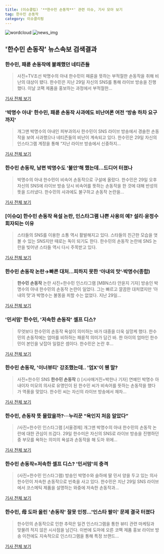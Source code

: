 ```yaml
---
title: (이슈클립) '**한수민 손동작**' 관련 이슈, 기사 모아 보기
tag: 한수민 손동작
category: 이슈클리핑
---
```

![wordcloud](https://s3.ap-northeast-2.amazonaws.com/lyrics101-wordcloud/2018-08-30-1535599166.png)
![news_img](https://user-images.githubusercontent.com/42597476/44507050-1206f400-a6e4-11e8-8d98-7ffbfebb353f.png)
## **'**한수민 손동작**'** 뉴스속보 검색결과
### 한수민, 패륜 손동작에 불쾌했던 네티즌들

>사진=TV조선 박명수의 아내 한수민이 패륜을 뜻하는 부적절한 손동작을 취해 비난의 대상이 됐다. 한수민은 지난 29일 자신의 SNS를 통해 라이브 방송을 진행했다.  이날 코팩 제품을 홍보하는 과정에서 부적절한...

<a href="http://www.gukjenews.com/news/articleView.html?idxno=983036" target="_blank">기사 전체 보기</a>

### '박명수 아내' 한수민, 패륜 손동작 사과에도 비난여론 여전 '방송 하차 요구까지'

>개그맨 박명수의 아내인 피부과의사 한수민이 SNS 라이브 방송에서 경솔한 손동작을 보여 사과했으나 네티즌들의 비난이 계속되고 있다. 한수민은 29일 자신의 인스타그램 계정을 통해 “지난 라이브 방송에서 신중하지...

<a href="http://news.mtn.co.kr/newscenter/news_viewer.mtn?gidx=2018083011240869146" target="_blank">기사 전체 보기</a>

### **한수민 손동작**, 남편 박명수도 ‘불안’해 했는데...드디어 터졌나

>박명수의 아내 한수민이 비속어 손동작으로 구설에 올랐다. 한수민은 29일 오후 자신의 SNS에 라이브 방송 당시 비속어를 뜻하는 손동작을 한 것에 대해 반성의 뜻을 드러냈다. 한수민의 사과에도 불구하고 손동작 논란을...

<a href="http://www.ecomedia.co.kr/news/newsview.php?ncode=1065580806433517" target="_blank">기사 전체 보기</a>

### [이슈Q] **한수민 손동작** 욕설 논란, 인스타그램 나쁜 사용의 예? 설리·윤정수 회자되는 이유

>스타들의 SNS를 이용한 소통 역시 활발해지고 있다.  스타들의 친근한 모습을 엿볼 수 있는 SNS지만 때로는 독이 되기도 한다. 한수민의 손동작 논란에 SNS 논란을 빚어낸 스타들 역시 다시 주목받고 있다.

<a href="http://www.sportsq.co.kr/news/articleView.html?idxno=300708" target="_blank">기사 전체 보기</a>

### **한수민 손동작** 논란→빠른 대처…피하지 못한 ‘아내의 맛’·박명수(종합)

>**한수민 손동작** 논란 사진=한수민 인스타그램 [MBN스타 안윤지 기자] 방송인 박명수의 아내 한수민의 손동작 논란이 일었다. 그는 빠르고 깔끔한 대처였지만 ‘아내의 맛’과 박명수는 불똥을 피할 수는 없었다. 지난 29일...

<a href="http://star.mbn.co.kr/view.php?year=2018&no=544778&refer=portal" target="_blank">기사 전체 보기</a>

### '민서맘' 한수민, '저속한 손동작' 셀프 디스?

>무엇보다 한수민의 손동작 욕설이 의미하는 바가 대중을 더욱 실망케 했다. 한수민의 손동작에는 엄마를 비하하는 패륜적 의미가 담긴 바. 한 아이의 엄마인 한수민이 본인을 낮잡아 일컬은 셈이다. 한수민은 논란 후...

<a href="http://biz.heraldcorp.com/culture/view.php?ud=201808301133091958351_1" target="_blank">기사 전체 보기</a>

### **한수민 손동작**, '이너뷰티' 강조했는데.. '엄X'이 웬 말?

>사진=한수민 SNS **한수민 손동작** () [시사매거진=박한나 기자] 연예인 박명수 아내이자 미모의 의사로 유명인이 된 한수민 씨가 비속어를 뜻하는 손동작을 했다가 역풍을 맞았다. 한수민 씨는 자신의 라이브 방송에서 재차...

<a href="http://www.sisamagazine.co.kr/news/articleView.html?idxno=142053" target="_blank">기사 전체 보기</a>

### 한수민, 손동작 뜻 몰랐을까?···누리꾼 “욕인지 처음 알았다”

>/사진=한수민 인스타그램 [서울경제] 개그맨 박명수의 아내 한수민의 손동작 논란에 대한 관심이 뜨겁다. 29일 한수미은 자신의 SNS로 라이브 방송을 진행하던 중 부모를 욕하는 의미의 욕설과 손동작을 해 도마 위에...

<a href="http://www.sedaily.com/NewsView/1S3K7VK1GA" target="_blank">기사 전체 보기</a>

### **한수민 손동작**=저속한 셀프 디스? '민서맘'의 충격

>(사진=한수민 인스타그램) 방송인 박명수와 슬하에 딸 민서 양을 두고 있는 의사 한수민이 저속한 손동작으로 빈축을 사고 있다. 한수민은 지난 29일 SNS 라이브에서 코스메틱 제품을 설명하는 와중에 저속한 손동작과...

<a href="http://www.gnmaeil.com/news/articleView.html?idxno=381454" target="_blank">기사 전체 보기</a>

### 한수민, 母 도마 올린 '손동작' 잘못 인정…'인스타 팔이' 문제 결국 터졌다

>한수민의 손동작으로 인한 추락은 일견 인스타그램을 통한 뷰티 관련 마케팅과 맞물려 적지 않은 시사점을 남긴다. 이번에 도마에 오른 코팩 제품 홍보 라이브 방송 이전에도 지속적으로 인스타그램을 통해 특정 브랜드...

<a href="http://www.greened.kr/news/articleView.html?idxno=73570" target="_blank">기사 전체 보기</a>



